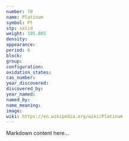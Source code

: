 ```yaml
---
number: 78
name: Platinum
symbol: Pt
stp: solid
weight: 195.085
density:
appearance:
period: 6
block:
group:
configuration:
oxidation_states:
cas_number:
year_discovered:
discovered_by:
year_named:
named_by:
name_meaning:
image:
wiki: https://en.wikipedia.org/wiki/Platinum
---
```


Markdown content here...
